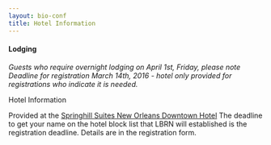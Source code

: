```yaml
---
layout: bio-conf
title: Hotel Information
---
```


#### Lodging

*Guests who require overnight lodging on April 1st, Friday, please note Deadline for registration March 14th, 2016 - hotel only provided for registrations who indicate it is needed.*

Hotel Information

<div class="well">
  <p class="text-error">Provided at the <a href="https://www.google.com/search?client=safari&rls=en&q=SpringHill+Suites+New+Orleans+Downtown&ie=UTF-8&oe=UTF-8">Springhill Suites New Orleans Downtown Hotel</a>
    The deadline to get your name on the hotel block list that LBRN will established is the registration deadline. Details are in the registration form.
  </p>
	  
</div>

